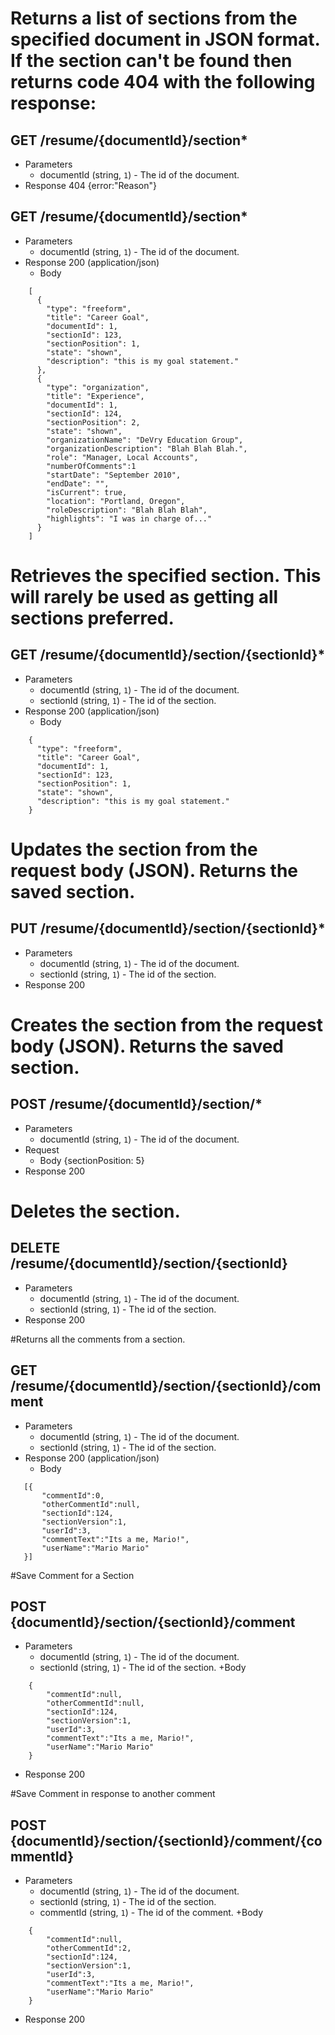 # Returns a list of sections from the specified document in JSON format. If the section can't be found then returns code 404 with the following response:
## GET /resume/{documentId}/section*
+ Parameters
  + documentId (string, `1`) - The id of the document.
+ Response 404 {error:"Reason"}

## GET /resume/{documentId}/section*
+ Parameters
  + documentId (string, `1`) - The id of the document.
+ Response 200 (application/json)
  + Body
```
    [
      {
        "type": "freeform",
        "title": "Career Goal",
        "documentId": 1,
        "sectionId": 123,
        "sectionPosition": 1,
        "state": "shown",
        "description": "this is my goal statement."
      },
      {
        "type": "organization",
        "title": "Experience",
        "documentId": 1,
        "sectionId": 124,
        "sectionPosition": 2,
        "state": "shown",
        "organizationName": "DeVry Education Group",
        "organizationDescription": "Blah Blah Blah.",
        "role": "Manager, Local Accounts",
        "numberOfComments":1
        "startDate": "September 2010",
        "endDate": "",
        "isCurrent": true,
        "location": "Portland, Oregon",
        "roleDescription": "Blah Blah Blah",
        "highlights": "I was in charge of..."
      }
    ]
```

# Retrieves the specified section. This will rarely be used as getting all sections preferred.
## GET /resume/{documentId}/section/{sectionId}*
+ Parameters
  + documentId (string, `1`) - The id of the document.
  + sectionId (string, `1`) - The id of the section.
+ Response 200 (application/json)
  + Body
```
    {
      "type": "freeform",
      "title": "Career Goal",
      "documentId": 1,
      "sectionId": 123,
      "sectionPosition": 1,
      "state": "shown",
      "description": "this is my goal statement."
    }
```

# Updates the section from the request body (JSON). Returns the saved section.
## PUT /resume/{documentId}/section/{sectionId}*
+ Parameters
  + documentId (string, `1`) - The id of the document.
  + sectionId (string, `1`) - The id of the section.
+ Response 200

# Creates the section from the request body (JSON). Returns the saved section.
## POST /resume/{documentId}/section/*
+ Parameters
  + documentId (string, `1`) - The id of the document.
+ Request
  + Body
    {sectionPosition: 5}  
+ Response 200


# Deletes the section.
## DELETE /resume/{documentId}/section/{sectionId}
+ Parameters
  + documentId (string, `1`) - The id of the document.
  + sectionId (string, `1`) - The id of the section.
+ Response 200

#Returns all the comments from a section.
## GET /resume/{documentId}/section/{sectionId}/comment
+ Parameters
  + documentId (string, `1`) - The id of the document.
  + sectionId (string, `1`) - The id of the section. 
+ Response 200 (application/json)
  + Body
 ```
	[{	
		"commentId":0,
		"otherCommentId":null,
		"sectionId":124,
		"sectionVersion":1,
		"userId":3,
		"commentText":"Its a me, Mario!",
		"userName":"Mario Mario"
	}]
```

#Save Comment for a Section
## POST {documentId}/section/{sectionId}/comment
+ Parameters
  + documentId (string, `1`) - The id of the document.
  + sectionId (string, `1`) - The id of the section. 
+Body  
```
	{	
		"commentId":null,
		"otherCommentId":null,
		"sectionId":124,
		"sectionVersion":1,
		"userId":3,
		"commentText":"Its a me, Mario!",
		"userName":"Mario Mario"
	}
```

 + Response 200

#Save Comment in response to another comment
## POST {documentId}/section/{sectionId}/comment/{commentId}
+ Parameters
  + documentId (string, `1`) - The id of the document.
  + sectionId (string, `1`) - The id of the section. 
  + commentId (string, `1`) - The id of the comment. 
+Body  

```
	{	
		"commentId":null,
		"otherCommentId":2,
		"sectionId":124,
		"sectionVersion":1,
		"userId":3,
		"commentText":"Its a me, Mario!",
		"userName":"Mario Mario"
	}
```

 + Response 200

